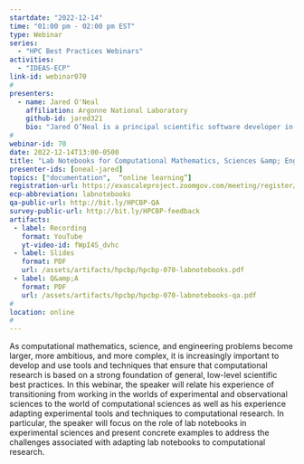 ```yaml
---
startdate: "2022-12-14"
time: "01:00 pm - 02:00 pm EST"
type: Webinar
series:
  - "HPC Best Practices Webinars"
activities:
  - "IDEAS-ECP"
link-id: webinar070
#
presenters:
  - name: Jared O'Neal
    affiliation: Argonne National Laboratory
    github-id: jared321
    bio: "Jared O’Neal is a principal scientific software developer in Argonne National Laboratory’s Mathematics and Computer Science division. He currently works on computational mathematics and science applications with an eye on improving processes to ensure productivity while maintaining scientific rigor. Jared has a background in physics and mathematics and had the pleasure of working as an instrumentation and systems engineer at the Paranal Observatory overlooking Chile’s Atacama desert."
#
webinar-id: 70
date: 2022-12-14T13:00-0500
title: "Lab Notebooks for Computational Mathematics, Sciences &amp; Engineering"
presenter-ids: [oneal-jared]
topics: ["documentation",  “online learning”]
registration-url: https://exascaleproject.zoomgov.com/meeting/register/vJItdeqppz8oGpALQTX4A5OUekOd-nSjAw0
ecp-abbreviation: labnotebooks
qa-public-url: http://bit.ly/HPCBP-QA
survey-public-url: http://bit.ly/HPCBP-feedback
artifacts:
 - label: Recording
   format: YouTube
   yt-video-id: fWpI4S_dvhc
 - label: Slides
   format: PDF
   url: /assets/artifacts/hpcbp/hpcbp-070-labnotebooks.pdf
 - label: Q&amp;A
   format: PDF
   url: /assets/artifacts/hpcbp/hpcbp-070-labnotebooks-qa.pdf
#
location: online
#
---
```

As computational mathematics, science, and engineering problems become larger, more ambitious, and more complex, it is increasingly important to develop and use tools and techniques that ensure that computational research is based on a strong foundation of general, low-level scientific best practices. In this webinar, the speaker will relate his experience of transitioning from working in the worlds of experimental and observational sciences to the world of computational sciences as well as his experience adapting experimental tools and techniques to computational research. In particular, the speaker will focus on the role of lab notebooks in experimental sciences and present concrete examples to address the challenges associated with adapting lab notebooks to computational research.

